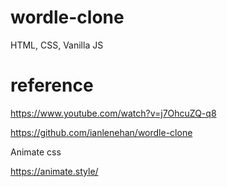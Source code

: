 # wordle-clone
HTML, CSS, Vanilla JS

# reference
https://www.youtube.com/watch?v=j7OhcuZQ-q8

https://github.com/ianlenehan/wordle-clone

Animate css

https://animate.style/
